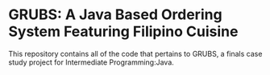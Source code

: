 # GRUBS: A Java Based Ordering System Featuring Filipino Cuisine
This repository contains all of the code that pertains to GRUBS, a finals case study project for Intermediate Programming:Java.
